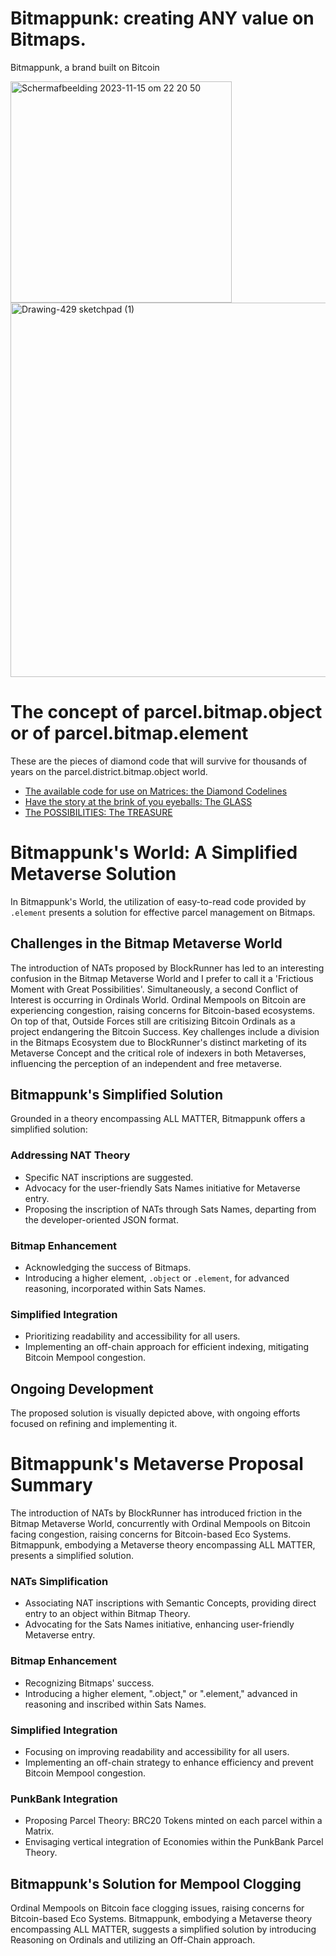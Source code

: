 # Bitmappunk: creating ANY value on Bitmaps.
Bitmappunk, a brand built on Bitcoin


<img width="354" alt="Scherm­afbeelding 2023-11-15 om 22 20 50" src="https://github.com/wiard/Umeko/assets/900114/e5f349e0-5a30-4736-80e4-26db7fc6d4b0">
<img width="599" alt="Drawing-429 sketchpad (1)" src="https://github.com/wiard/Umeko/assets/900114/a7ebaff7-2125-48a5-974a-cf9da115e8da">


# The concept of parcel.bitmap.object or of parcel.bitmap.element
These are the pieces of diamond code that will survive for thousands of years on the parcel.district.bitmap.object world.
- [The available code for use on Matrices: the Diamond Codelines](/docs/codebase.md)
- [Have the story at the brink of you eyeballs: The GLASS](/docs/story.md)
- [The POSSIBILITIES: The TREASURE](/docs/usecases.md)


# Bitmappunk's World: A Simplified Metaverse Solution

In Bitmappunk's World, the utilization of easy-to-read code provided by `.element` presents a solution for effective parcel management on Bitmaps.

## Challenges in the Bitmap Metaverse World

The introduction of NATs proposed by BlockRunner has led to an interesting confusion in the Bitmap Metaverse World and I prefer to call it a 'Frictious Moment with Great Possibilities'. Simultaneously, a second Conflict of Interest is occurring in Ordinals World. Ordinal Mempools on Bitcoin are experiencing congestion, raising concerns for Bitcoin-based ecosystems. On top of that, Outside Forces still are critisizing Bitcoin Ordinals as a project endangering the Bitcoin Success. Key challenges include a division in the Bitmaps Ecosystem due to BlockRunner's distinct marketing of its Metaverse Concept and the critical role of indexers in both Metaverses, influencing the perception of an independent and free metaverse.

## Bitmappunk's Simplified Solution

Grounded in a theory encompassing ALL MATTER, Bitmappunk offers a simplified solution:

### Addressing NAT Theory

- Specific NAT inscriptions are suggested.
- Advocacy for the user-friendly Sats Names initiative for Metaverse entry.
- Proposing the inscription of NATs through Sats Names, departing from the developer-oriented JSON format.

### Bitmap Enhancement

- Acknowledging the success of Bitmaps.
- Introducing a higher element, `.object` or `.element`, for advanced reasoning, incorporated within Sats Names.

### Simplified Integration

- Prioritizing readability and accessibility for all users.
- Implementing an off-chain approach for efficient indexing, mitigating Bitcoin Mempool congestion.

## Ongoing Development

The proposed solution is visually depicted above, with ongoing efforts focused on refining and implementing it.

# Bitmappunk's Metaverse Proposal Summary

The introduction of NATs by BlockRunner has introduced friction in the Bitmap Metaverse World, concurrently with Ordinal Mempools on Bitcoin facing congestion, raising concerns for Bitcoin-based Eco Systems. Bitmappunk, embodying a Metaverse theory encompassing ALL MATTER, presents a simplified solution.

### NATs Simplification

- Associating NAT inscriptions with Semantic Concepts, providing direct entry to an object within Bitmap Theory.
- Advocating for the Sats Names initiative, enhancing user-friendly Metaverse entry.

### Bitmap Enhancement

- Recognizing Bitmaps' success.
- Introducing a higher element, ".object," or ".element," advanced in reasoning and inscribed within Sats Names.

### Simplified Integration

- Focusing on improving readability and accessibility for all users.
- Implementing an off-chain strategy to enhance efficiency and prevent Bitcoin Mempool congestion.

### PunkBank Integration

- Proposing Parcel Theory: BRC20 Tokens minted on each parcel within a Matrix.
- Envisaging vertical integration of Economies within the PunkBank Parcel Theory.

## Bitmappunk's Solution for Mempool Clogging

Ordinal Mempools on Bitcoin face clogging issues, raising concerns for Bitcoin-based Eco Systems. Bitmappunk, embodying a Metaverse theory encompassing ALL MATTER, suggests a simplified solution by introducing Reasoning on Ordinals and utilizing an Off-Chain approach.
